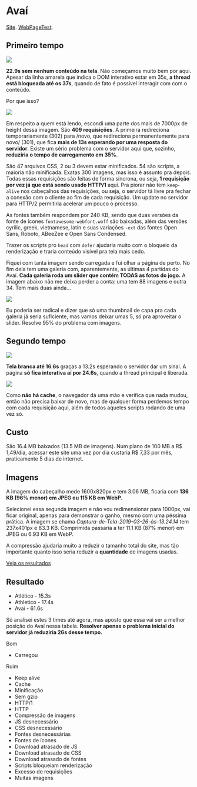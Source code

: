 # Avaí

[Site](http://www.avai.com.br). [WebPageTest](https://www.webpagetest.org/result/190422_X3_475d396e7988a2ef43d94caba0deb738/).

## Primeiro tempo

![](imgs/filmstrip-first-view-run-3.png)

**22.9s sem nenhum conteúdo na tela**. Não começamos muito bem por aqui. Apesar da linha amarela que indica o DOM interativo estar em 35s, **a thread está bloqueada até os 37s**, quando de fato é possível interagir com com o conteúdo.

Por que isso?

![](imgs/first-view-run-3.png)

Em respeito a quem está lendo, escondi uma parte dos mais de 7000px de height dessa imagem. São **409 requisições**. A primeira redireciona temporariamente (302) para /novo, que redireciona permanentemente para novo/ (301), que fica **mais de 13s esperando por uma resposta do servidor**. Existe um sério problema com o servidor aqui que, sozinho, **reduziria o tempo de carregamento em 35%**.

São 47 arquivos CSS, 2 ou 3 devem estar minificados. 54 são scripts, a maioria não minificada. Exatas 300 imagens, mas isso é assunto pra depois. Todas essas requisições são feitas de forma síncrona, ou seja, **1 requisição por vez já que está sendo usado HTTP/1** aqui. Pra piorar não tem `keep-alive` nos cabeçalhos das requisições, ou seja, o servidor tá livre pra fechar a conexão com o cliente ao fim de cada requisição. Um update no servidor para HTTP/2 permitiria acelerar um pouco o processo.

As fontes também respondem por 240 KB, sendo que duas versões da fonte de ícones `fontawesome-webfont.woff` são baixadas, além das versões cyrilic, greek, vietnamese, latin e suas variações `-ext` das fontes Open Sans, Roboto, ABeeZee e Open Sans Condensed.

Trazer os scripts pro `head` com `defer` ajudaria muito com o bloqueio da renderização e traria conteúdo visível pra tela mais cedo.

Fiquei com tanta imagem sendo carregada e fui olhar a página de perto. No fim dela tem uma galeria com, aparentemente, as últimas 4 partidas do Avaí. **Cada galeria roda um slider que contém TODAS as fotos do jogo.** A imagem abaixo não me deixa perder a conta: uma tem 88 imagens e outra 34. Tem mais duas ainda...

![](imgs/galerias.png)

Eu poderia ser radical e dizer que só uma thumbnail de capa pra cada galeria já seria suficiente, mas vamos deixar umas 5, só pra aproveitar o slider. Resolve 95% do problema com imagens.

## Segundo tempo

![](imgs/filmstrip-second-view-run-2.png)

**Tela branca até 16.6s** graças a 13.2s esperando o servidor dar um sinal. A página **só fica interativa aí por 24.6s**, quando a thread principal é liberada.

![](imgs/second-view-run-2.png)

Como **não há cache**, o navegador dá uma mão e verifica que nada mudou, então não precisa baixar de novo, mas de qualquer forma perdemos tempo com cada requisição aqui, além de todos aqueles scripts rodando de uma vez só.

## Custo

São 16.4 MB baixados (13.5 MB de imagens). Num plano de 100 MB a R$ 1,49/dia, acessar este site uma vez por dia custaria R$ 7,33 por mês, praticamente 5 dias de internet.

## Imagens

A imagem do cabeçalho mede 1600x820px e tem 3.06 MB, ficaria com **136 KB (96% menor) em JPEG ou 115 KB em WebP.**

Selecionei essa segunda imagem e não vou redimensionar para 1000px, vai ficar original, apenas para demonstrar o ganho, mesmo com uma péssima prática. A imagem se chama *Captura-de-Tela-2019-03-26-às-13.24.14* tem 237x401px e 83.3 KB. Comprimida passaria a ter 11.1 KB (87% menor) em JPEG ou 6.93 KB em WebP.

A compressão ajudaria muito a reduzir o tamanho total do site, mas tão importante quanto isso seria reduzir a **quantidade** de imagens usadas.

[Veja os resultados](imgs/squoosh)

## Resultado

- Atlético - 15.3s
- Athletico - 17.4s
- Avaí - 61.6s

Só analisei estes 3 times até agora, mas aposto que essa vai ser a melhor posição do Avaí nessa tabela. **Resolver apenas o problema inicial do servidor já reduziria 26s desse tempo.**

Bom
- Carregou

Ruim
- Keep alive
- Cache
- Minificação
- Sem gzip
- HTTP/1
- HTTP
- Compressão de imagens
- JS desnecessário
- CSS desnecessário
- Fontes desnecessárias
- Fontes de ícones
- Download atrasado de JS
- Download atrasado de CSS
- Download atrasado de fontes
- Scripts bloqueiam renderização
- Excesso de requisições
- Muitas imagens